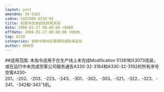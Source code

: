 ```yaml
---
layout: post
amendno: 39-5162
cadno: CAD2006-A330-02
title: 检查并改装前轮转弯系统
date: 2006-01-27 00:00:00 +0800
effdate: 2006-01-27 00:00:00 +0800
tag: A330
categories: 民航中南地区管理局适航审定处
author: 钟颖芬
---
```


##适用范围:
本指令适用于在生产线上未完成Modification 51381和53073改装，或在运行中未完成空客公司服务通告A330-32-3164和A330-32-3192的所有序号空客A330-201、-202、-203、-223、-243、-301、-302、-303、-321、-322、-323、-341、-342和-343飞机。


